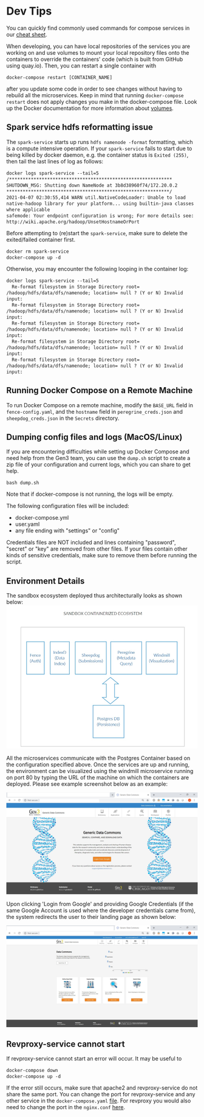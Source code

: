 # Dev Tips

You can quickly find commonly used commands for compose services in our [cheat sheet](https://github.com/uc-cdis/compose-services/docs/cheat_sheet.md).

When developing, you can have local repositories of the services you are working on and use volumes to mount your local repository files onto the containers to override the containers' code (which is built from GitHub using quay.io). Then, you can restart a single container with
```
docker-compose restart [CONTAINER_NAME]
```
after you update some code in order to see changes without having to rebuild all the microservices. Keep in mind that running `docker-compose restart` does not apply changes you make in the docker-compose file. Look up the Docker documentation for more information about [volumes](https://docs.docker.com/storage/).

## Spark service hdfs reformatting issue

The `spark-service` starts up runs `hdfs namenode -format` formatting, which is a compute intensive operation. If your `spark-service` fails to start due to being killed by docker daemon, e.g. the container status is `Exited (255)`, then tail the last lines of log as follows:

```
docker logs spark-service --tail=5
/************************************************************
SHUTDOWN_MSG: Shutting down NameNode at 3b8d38960f74/172.20.0.2
************************************************************/
2021-04-07 02:30:55,414 WARN util.NativeCodeLoader: Unable to load native-hadoop library for your platform... using builtin-java classes where applicable
safemode: Your endpoint configuration is wrong; For more details see:  http://wiki.apache.org/hadoop/UnsetHostnameOrPort
```

Before attempting to (re)start the `spark-service`, make sure to delete the exited/failed container first.

```
docker rm spark-service
docker-compose up -d
```

Otherwise, you may encounter the following looping in the container log:

```
docker logs spark-service --tail=5
  Re-format filesystem in Storage Directory root= /hadoop/hdfs/data/dfs/namenode; location= null ? (Y or N) Invalid input:
  Re-format filesystem in Storage Directory root= /hadoop/hdfs/data/dfs/namenode; location= null ? (Y or N) Invalid input:
  Re-format filesystem in Storage Directory root= /hadoop/hdfs/data/dfs/namenode; location= null ? (Y or N) Invalid input:
  Re-format filesystem in Storage Directory root= /hadoop/hdfs/data/dfs/namenode; location= null ? (Y or N) Invalid input:
  Re-format filesystem in Storage Directory root= /hadoop/hdfs/data/dfs/namenode; location= null ? (Y or N) Invalid input:
```

## Running Docker Compose on a Remote Machine

To run Docker Compose on a remote machine, modify the `BASE_URL` field in `fence-config.yaml`, and the `hostname` field in `peregrine_creds.json` and `sheepdog_creds.json` in the `Secrets` directory.

## Dumping config files and logs (MacOS/Linux)

If you are encountering difficulties while setting up Docker Compose and need help from the Gen3 team, you can use the `dump.sh` script to create a zip file of your configuration and current logs, which you can share to get help.
```
bash dump.sh
```
Note that if docker-compose is not running, the logs will be empty.

The following configuration files will be included:
* docker-compose.yml
* user.yaml
* any file ending with "settings" or "config"

Credentials files are NOT included and lines containing "password", "secret" or "key" are removed from other files.
If your files contain other kinds of sensitive credentials, make sure to remove them before running the script.

## Environment Details

The sandbox ecosystem deployed thus architecturally looks as shown below:
![Sandbox](SandboxContainers.jpg)


All the microservices communicate with the Postgres Container based on the configuration specified above. Once the services are up and running, the environment can be visualized using the windmill microservice running on port 80 by typing the URL of the machine on which the containers are deployed. Please see example screenshot below as an example:

![Launch Portal](LaunchPortal.jpg)

Upon clicking 'Login from Google' and providing Google Credentials (if the same Google Account is used where the developer credentials came from), the system redirects the user to their landing page as shown below:


![Logged Into Portal](LoggedInScreenshot.jpg)


## Revproxy-service cannot start

If revproxy-service cannot start an error will occur. It may be useful to
```
docker-compose down
docker-compose up -d
```
If the error still occurs, make sure that apache2 and revproxy-service do not share the same port. You can change the port for revproxy-service and any other service in the `docker-compose.yaml` [file](https://github.com/uc-cdis/compose-services/blob/bf1dbc0f43519c1d6bc25d9cb331b78c3b35ecca/docker-compose.yml#L215). For revproxy you would also need to change the port in the `nginx.conf` [here](https://github.com/uc-cdis/compose-services/blob/bf1dbc0f43519c1d6bc25d9cb331b78c3b35ecca/nginx.conf#L29).
